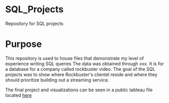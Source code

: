 # SQL_Projects
Repository for SQL projects

# Purpose
This repository is used to house files that demonstrate my level of experience writing SQL queries
The data was obtained through xxx. It is for a database for a company called rockbuster video. The goal of the SQL projects was to show where Rockbuster's clientel reside and where they should prioritize building out a streaming service.

The final project and visualizations can be seen in a public tableau file located [here](https://public.tableau.com/app/profile/laura.oden/viz/CF_3_10_Rockbuster_rating/Top5Films)

